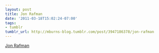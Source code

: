 ```yaml
---
layout: post
title: Jon Rafman
date: '2011-03-18T15:02:24-07:00'
tags:
- tumblr
tumblr_url: http://mburns-blog.tumblr.com/post/3947186378/jon-rafman
---
```

<a href="http://9-eyes.com/">Jon Rafman</a>

